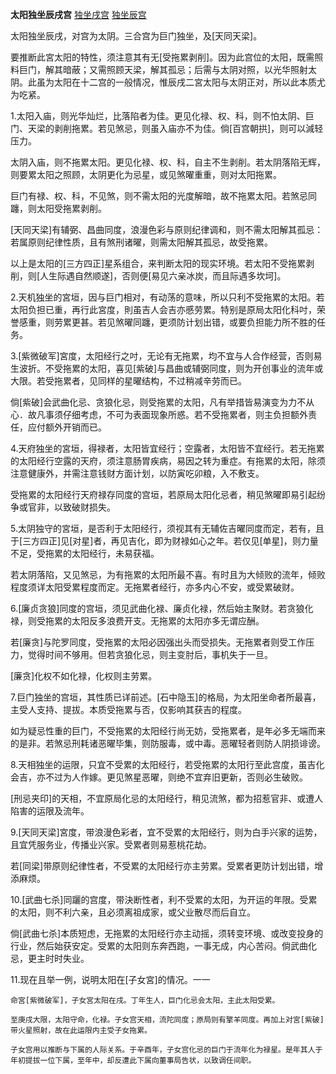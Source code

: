 **太阳独坐辰戌宫**
[独坐戌宫](./太阳独坐戌宫.png)
[独坐辰宫](./太阳独坐辰宫.png)

太阳独坐辰戌，对宫为太阴。三合宫为巨门独坐，及[天同天梁]。

要推断此宮太阳的特性，须注意其有无[受拖累剥削]。因为此宫位的太阳，既需照料巨门，解其暗蔽；又需照顾天梁，解其孤忌；后需与太阴对照，以光华照射太阴。此虽为太阳在十二宫的一般情况，惟辰戌二宮太阳与太阴正对，所以此本质尤为吃紧。

1.太阳入庙，则光华灿烂，比落陷者为佳。更见化禄、权、科，则不怕太阴、巨门、天梁的剥削拖累。若见煞忌，则虽入庙亦不为佳。倘[百宫朝拱]，则可以減轻压力。

太阴入庙，则不拖累太阳。更见化禄、权、科，自主不生剥削。若太阴落陷无辉，则要累太阳之照顾，太阴更化为忌星，或见煞曜重重，则对太阳拖累。

巨门有禄、权、科，不见煞，则不需太阳的光度解暗，故不拖累太阳。若煞忌同躔，则太阳受拖累剥削。

[天同天梁]有辅弼、昌曲同度，浪漫色彩与原则纪律调和，则不需太阳解其孤忌：若属原则纪律性质，且有煞刑诸曜，则需太阳解其孤忌，故受拖累。

以上是太阳的[三方四正]星系组合，来判断太阳的现实环境。若太阳不受拖累剥削，则[人生际遇自然顺遂]，否则便[易见六亲冰炭，而且际遇多坎坷]。

2.天机独坐的宮垣，因与巨门相对，有动荡的意味，所以只利不受拖累的太阳。若太阳负担已重，再行此宮度，則虽吉人会吉亦慼劳累。特别是原局太阳化科吋，荣誉感重，则劳累更甚。若见煞曜同躔，更须防计划出错，或要负担能力所不胜的任务。

3.[紫微破军]宮度，太阳经行之吋，无论有无拖累，均不宜与人合作经营，否则易生波折。不受拖累的太阳，喜见[紫破]与昌曲或辅弼同度，则为开创事业的流年或大限。若受拖累者，见同样的星曜结构，不过稍减辛劳而已。

倘[紫破]会武曲化忌、贪狼化忌，则受拖累的太阳，凡有举措皆易演变为力不从心．故凡事须仔细考虑，不可为表面现象所惑。若不受拖累者，则主负担额外责任，应付额外开销而已。

4.天府独坐的宮垣，得禄者，太阳皆宜经行；空露者，太阳皆不宜经行。若无拖累的太阳经行空露的天府，须注意肠胃疾病，易因之转为重症。有拖累的太阳，除须注意健康外，并需注意钱财方面计划，以防寅吃卯粮，入不敷支。

受拖累的太阳经行天府禄存同度的宫垣，若原局太阳化忌者，稍见煞曜即易引起纷争或官非，以致破财损失。

5.太阴独守的宮垣，是否利于太阳经行，须视其有无辅佐吉曜同度而定，若有，且于[三方四正]见[对星]者，再见吉化，即为财禄如心之年。若仅见[单星]，则力量不足，受拖累的太阳经行，未易获福。

若太阴落陷，又见煞忌，为有拖累的太阳所最不喜。有时且为大倾败的流年，倾败程度须详太阳受累程度而定。无拖累者经行，亦多内心不安，或受累破财。

6.[廉贞贪狼]同度的宫垣，须见武曲化禄、廉贞化禄，然后始主聚财。若贪狼化禄，则受拖累的太阳反多浪费开支。无拖累的太阳亦多无谓应酬。

若[廉贪]与陀罗同度，受拖累的太阳必因强出头而受损失。无拖累者则受工作压力，觉得时间不够用。但若贪狼化忌，则主变肘后，事机失于一旦。

[廉贪]化权不如化禄，化权则主劳累。

7.巨门独坐的宫垣，其性质已详前述。[石中隐玉]的格局，为太阳坐命者所最喜，主受人支持、提拔。本质受拖累与否，仅影响其获吉的程度。

如为疑忌性重的巨门，不受拖累的太阳经行尚无妨，受拖累者，是年必多无端而来的是非。若煞忌刑耗诸恶曜毕集，则防服毒，或中毒。恶曜轻者则防人阴损诽谤。

8.天相独坐的运限，只宜不受累的太阳经行，若受拖累的太阳行至此宫度，虽吉化会吉，亦不过为人作嫁。更见煞星恶曜，则绝不宜弃旧更新，否则必生破败。

[刑忌夹印]的天相，不宜原局化忌的太阳经行，稍见流煞，都为招惹官非、或遭人陷害的运限及流年。

9.[天同天梁]宮度，带浪漫色彩者，宜不受累的太阳经行，则为白手兴家的运势，且宜凭服务业，传播业兴家。受累者则易惹桃花劫。

若[同梁]带原则纪律性者，不受累的太阳经行亦主劳累。受累者更防计划出错，增添麻烦。

10.[武曲七杀]同躧的宫度，带決断性者，利不受累的太阳，为开运的年限。受累的太阳，则不利六亲，且必须离祖成家，或父业散尽而后自立。

倘[武曲七杀]本质短虑，无拖累的太阳经行亦主动摇，须转变环境、或改变投身的行业，然后始获安定。受累的太阳则东奔西跑，一事无成，内心苦闷。倘武曲化忌，更主时时失业。

11.现在且举一例，说明太阳在[子女宮]的情况。一一

    命宮[紫微破军]，子女宮太阳在戌。丁年生人，巨门化忌会太阳，主此太阳受累。

    至庚戌大限，太阳守命，化禄。子女宫天相，流陀同度；原局则有擎羊同度。再加上对宮[紫破]带火星照射，故在此运限内主受子女拖累。

    子女宫用以推断与下属的人际关系。于辛酉年，子女宫化忌的巨门于流年化为禄星。是年其人于年初提拔一位下属，至年中，却反遭此下属向董事局告状，以致调任间职。

